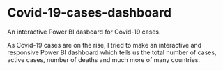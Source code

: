 # Covid-19-cases-dashboard
An interactive Power BI dasboard for Covid-19 cases.

As Covid-19 cases are on the rise, I tried to make an interactive and responsive Power BI dashboard which tells us the total number of cases, active cases, number of deaths and much more of many countries.
